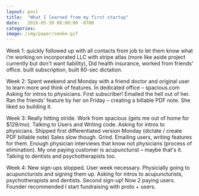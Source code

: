 ```yaml
---
layout: post
title:  "What I learned from my first startup"
date:   2016-05-30 08:00:00 -0700
categories: 
image: /img/paper/smoke.gif
---
```


Week 1:
quickly followed up with all contacts from job to let them know what i'm working on
incorporated LLC with stripe atlas (more like aside project currently but don't want liability), Did health insurance, worked from friends' office.
built subscription, built 60-sec dictation.

Week 2:
Spent weekend and Monday with a friend doctor and original user to learn more and think of features.
In dedicated office – spacious.com
Asking for intros to physicians.
First subscriber! Emailed the hell out of her. Ran the friends' feature by her on Friday – creating a billable PDF note. She liked so building it.


Week 3:
Really hitting stride. Work from spacious (gets me out of home for $129/mo). Talking to Users and Writing code.
Asking for intros to physicians.
Shipped first differentiated version Monday (dictate / create PDF billable note)
Sales slow though. Grind. Emailing users, writing features for them.
Enough physician interviews that know not physicians (process of elimination). My one paying customer is acupuncturist – maybe that's it. Talking to dentists and psychotherapists too.

Week 4:
New sign-ups stopped. User week necessary.
Physicially going to acupuncturists and signing them up. 
Asking for intros to acupuncturists, psychotherapists and dentists.
Second sign-up! Now 2 paying users.
Founder recommended I start fundraising with proto + users.